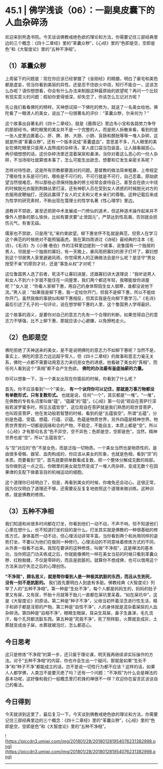# 45.1 | 佛学浅谈（06）：一副臭皮囊下的人血杂碎汤

欢迎来到熊逸书院。今天谈谈佛教戒绝色欲的理论和方法，你需要记住三部经典里边的三个概念：《四十二章经》里的“革囊众秽”，《心经》里的“色即是空，空即是色”和《大智度论》里的“五种不净相”。

## （1）革囊众秽

上周留下的问题是：现在你应该已经掌握了《金刚经》的精髓，明白了豪宅和美色都是虚妄，但当你看到美丽的异性，还是忍不住欲火中烧，知行不能合一，这该怎么办呢？请你想想看，你会有什么办法来制服这种最原始的欲望呢？再问一个比较有现实意义的问题：假如你爱得很深，却失恋了，你该怎么忘记对方呢？

先让我们看看佛陀的榜样。天神想试探一下佛陀的修为，就送了一名美女给他。佛陀看了一眼诱人的美女，说出了一句很著名的评价：“革囊众秽，尔来何为？”

这个故事出自著名的《四十二章经》，就是《鹿鼎记》里边韦小宝和各路势力争夺的那部经书。佛陀眼里的美女并不是一个完整的人，而是把人拆散来看，看到的是一张人皮里边裹着心、肝、脾、肺、大肠、小肠、盲肠和膀胱等等一堆人杂碎，这就是所谓“革囊众秽”。还有一个版本说成“革囊盛血”，意思差不多，凡人眼里的美女在佛陀眼里只是用人血熬成的杂碎汤，拿人皮口袋当包装盒，让人越看越恶心。再仔细想想的话，这份杂碎汤里还混着屎尿和鼻涕。当你对着这么恶心的一份人杂碎，不当场呕吐就算很本事了，怎么可能生出欲念，想要和它发生亲密关系呢？

怎样对待性欲，这是所有宗教都要面对的问题。基督教的做法简单粗暴，上帝规定了哪些性关系是可行的，哪些是不可行的，不可行就是不可行，自己忍着。原始欲望当然很难忍，所以那些必须保持独身的修士经常会虐待自己，甚至会在欲火中烧的时候脱光衣服到荆棘丛里打滚，还有神职人员在受到女人诱惑的时候脱光对方的衣服用皮鞭抽打，还因此赢得了女人的丈夫和父老乡亲们的尊敬。这种记载后来成为性学的研究素材，不断出现在霭理士的性学名著《性心理学》里边。

道教并不禁欲，甚至还把房中术发展成一门修仙的道术，但这种道术操作起来并不像外人想象的那么愉快，比如有要求要“止泄固元”，严禁达到性高潮，否则就会损伤元气，有害无益。

儒家也不禁欲，只是用“礼”来约束欲望。柳下惠坐怀不乱就是典范，但旁人在学习这个典范的时候绝对不能照猫画虎。我在第四周讲过《诗经》最经典的注本《毛诗》，《毛诗》为《小雅·巷伯》作的注释里边提到一个故事，说鲁国有一个独居的男人，邻居是一个独居的寡妇，有一天晚上，暴风雨把寡妇的房子打坏了，寡妇想到这个邻居男人家里避避风雨，你觉得男人的正确做法会是什么呢？是坚守“男女授受不亲”的原则才对，还是“事急从权”才对呢？

这位鲁国男人选了前者，死活不让寡妇进屋，还跟寡妇讲大道理说：“我听说男人和女人不到六十岁就不能住在一间屋里，我们两个都还年轻，我哪能放你进屋呢？”女人说：“你看人家柳下惠，用自己的身体帮陌生女人御寒，谁都没说他下流。”男人说：“如果我是柳下惠，我一定给你开门，但我不是柳下惠，所以不能给你开门。虽然我做的事貌似和柳下惠相反，但其实我是在向柳下惠学习。”《毛诗》最后引述了孔子的一句评论，说在想学柳下惠的人里，这个鲁国男人学得最好。

这个故事的涵义，是要你对自己的意志力先有一个合理的判断，如果觉得自己的意志力不够强，比不上柳下惠，那就应该小心避嫌，以免擦枪走火。

## （2）色即是空

佛陀拒绝了天神送来的美女，是不是说明佛陀的意志力不如柳下惠呢？当然不是，事实上，佛陀的意志力远远超乎常人，但《四十二章经》的故事和意志力毫无关系，佛陀一点都不需要动用意志力来抗拒女色的诱惑，他看破了美女的“真相”，而任何人看到这个“真相”都不会产生色欲。 **佛陀的办法最有釜底抽薪的力量。**

你可以想象一下，当一个美女出现在你面前的时候，你看到了什么呢？

首先，你不应该看到“一个”美女。 **有一个诀窍你可以记住，那就是万事万物都没有单数形式，只有复数形式。** 也就是说，任何“一个”，其实都是“一堆”。“一堆”，在佛教的专有名词里叫做“蕴”，“蕴藏”的“蕴”。《心经》第一句说“观自在菩萨行深般若波罗蜜多时，照见五蕴皆空”，这位观自在菩萨就是我们熟悉的观世音菩萨，也叫观音菩萨，他在发动般若智慧的时候，看到的是“五蕴皆空”。所谓“五蕴”，分别是色蕴、受蕴、想蕴、行蕴、识蕴。色蕴是物质世界，另外四蕴是精神世界。物质世界里的一切都是因缘和合的产物，不稳定，不能自主，本质上都是“空”。所以《心经》才有那句名言“色不异空，空不异色；色即是空，空即是色”。当然，精神世界也是“空”，所以“五蕴皆空”。

与“空”对应的“色”不是女色，而是泛指一切物质。一个美女当然也是物质性的，是由很多骨骼、器官、血肉构成的，你应该从美女的形象，也就是色相，看到“空”的本质。而要看到“空”，首先就要把单数看成复数，把一个整体分解成无数的局部。当你做到这一点之后，你眼里的美女就忽然变成了一堆人肉杂碎，变成无数个在因果律的支配下做着盲目的机械运动的细胞。

这个道理你已经明白了，但是，再看到美女的时候，你难免还会动心。这很正常，因为仅仅明白了道理还不够，还需要反反复复地依照这个道理来做训练。这种训练，就是佛教的修炼。

## （3）五种不净相

我们知道和尚很多时间都在打坐，你看到他们一动不动，不声不响，但不知道他们心里在想什么，也不知道打坐的目的是什么。打坐其实就是佛教的一种很基础的修炼方式，身体虽然一动不动，但心理活动非常丰富。当你看到两个和尚用同样的姿势打坐，不要以为他们在做同一种修行。心理活动的不同意味着修炼方式的不同，从外表一般看不出来。我现在要讲的这种修炼，叫做“不净观”，这是禅法的基本功，当你把这门功夫练成之后，你就能像佛陀一样在美女当前的时候只看到革囊众秽、红粉骷髅，不仅是零碎的，而且是肮脏的。就算你不想成佛，也可以借用这个方法来治疗失恋之后的心理创伤。

 **“不净观”，顾名思义，就是帮你看到人是一种极其肮脏的东西，而且从生到死，没有一刻不是肮脏的。** 我们首先要明白人到底有多脏。佛教经典《大智度论》列举了人的“五种不净相”。第一种是“生处不净”，每个人都是妈妈生的，妈妈的肚子里又有屎，又有尿，怀胎十月就等于胎儿一直都在屎坑里呆着。“如在屎坑中”，这是《大智度论》的原话。第二种是“种子不净”，父母当初怀着淫念进行性生活，精子和卵子都是淫邪的产物。第三种是“自性不净”，人的身体就是混杂着屎尿的人血杂碎汤。第四种是“自相不净”，眼睛生眼屎，耳朵生耳屎，鼻子生鼻涕，毛孔流汗，每个孔窍都流脏东西。第五种是“究竟不净”，死了照样脏，火葬就变成灰，土葬就变成虫子屎，水葬就被泡烂，怎么都恶心。

## 今日思考

这只是修炼“不净观”的第一步，还只属于理论课，明天我再继续讲实际操作的方法。对于“五种不净相”的内容，你也许会生出一个疑问，那就是如果“生处不净”和“种子不净”都能成立的话，岂不是说一切性行为都不应该？这样的话，如果人人都学佛，人类岂不是要灭绝了吗？还有一个问题：“不净观”为什么会是禅法的基本功呢，这好像和我们一般概念里打机锋的禅很不一样？欢迎你在留言区谈谈自己的看法。

## 今日得到

今天就讲到这里了，最后复习一下。今天谈到佛教戒绝色欲的理论和方法，你需要记住三部经典里边的三个概念：《四十二章经》里的“革囊众秽”，《心经》里的“色即是空，空即是色”和《大智度论》里的“五种不净相”。

![https://piccdn3.umiwi.com/img/201801/28/201801281954076231382998.png](https://piccdn3.umiwi.com/img/201801/28/201801281954076231382998.png)

---

